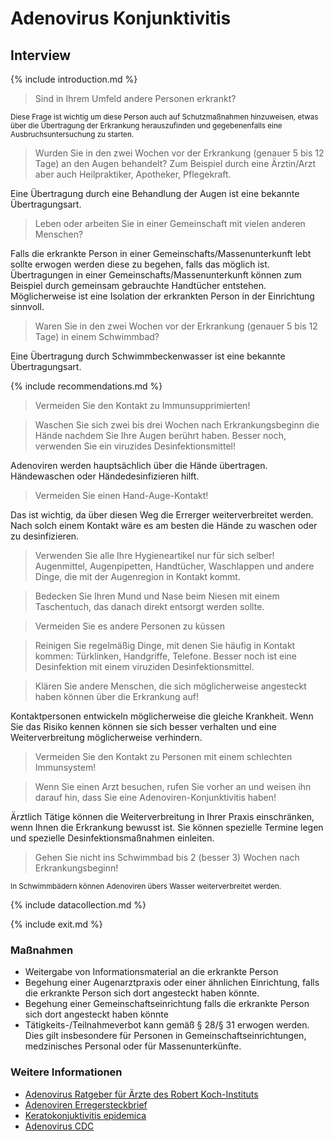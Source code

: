 # Adenovirus Konjunktivitis

## Interview
{% include introduction.md %}

> Sind in Ihrem Umfeld andere Personen erkrankt?

<small>Diese Frage ist wichtig um diese Person auch auf Schutzmaßnahmen hinzuweisen, etwas über die Übertragung der Erkrankung herauszufinden und gegebenenfalls eine Ausbruchsuntersuchung zu starten.</small>

> Wurden Sie in den zwei Wochen vor der Erkrankung  (genauer 5 bis 12 Tage) an den Augen behandelt? Zum Beispiel durch eine Ärztin/Arzt aber auch Heilpraktiker, Apotheker, Pflegekraft.

Eine Übertragung durch eine Behandlung der Augen ist eine bekannte Übertragungsart.

> Leben oder arbeiten Sie in einer Gemeinschaft mit vielen anderen Menschen?

Falls die erkrankte Person in einer Gemeinschafts/Massenunterkunft lebt sollte erwogen werden diese zu begehen, falls das möglich ist. Übertragungen in einer Gemeinschafts/Massenunterkunft können zum Beispiel durch gemeinsam gebrauchte Handtücher entstehen. Möglicherweise ist eine Isolation der erkrankten Person in der Einrichtung sinnvoll.

> Waren Sie in den zwei Wochen vor der Erkrankung (genauer 5 bis 12 Tage) in einem Schwimmbad?

Eine Übertragung durch Schwimmbeckenwasser ist eine bekannte Übertragungsart.

{% include recommendations.md %}
> Vermeiden Sie den Kontakt zu Immunsupprimierten!

> Waschen Sie sich zwei bis drei Wochen nach Erkrankungsbeginn die Hände nachdem Sie Ihre Augen berührt haben. Besser noch, verwenden Sie ein viruzides Desinfektionsmittel!

Adenoviren werden hauptsächlich über die Hände übertragen. Händewaschen oder Händedesinfizieren hilft.

> Vermeiden Sie einen Hand-Auge-Kontakt!

Das ist wichtig, da über diesen Weg die Errerger weiterverbreitet werden. Nach solch einem Kontakt wäre es am besten die Hände zu waschen oder zu desinfizieren.

> Verwenden Sie alle Ihre Hygieneartikel nur für sich selber! Augenmittel, Augenpipetten, Handtücher, Waschlappen und andere Dinge, die mit der Augenregion in Kontakt kommt.

> Bedecken Sie Ihren Mund und Nase beim Niesen mit einem Taschentuch, das danach direkt entsorgt werden sollte.

> Vermeiden Sie es andere Personen zu küssen

> Reinigen Sie regelmäßig Dinge, mit denen Sie häufig in Kontakt kommen: Türklinken, Handgriffe, Telefone. Besser noch ist eine Desinfektion mit einem viruziden Desinfektionsmittel.

> Klären Sie andere Menschen, die sich möglicherweise angesteckt haben können über die Erkrankung auf!

Kontaktpersonen entwickeln möglicherweise die gleiche Krankheit. Wenn Sie das Risiko kennen können sie sich besser verhalten und eine Weiterverbreitung möglicherweise verhindern.

> Vermeiden Sie den Kontakt zu Personen mit einem schlechten Immunsystem!

> Wenn Sie einen Arzt besuchen, rufen Sie vorher an und weisen ihn darauf hin, dass Sie eine Adenoviren-Konjunktivitis haben!

Ärztlich Tätige können die Weiterverbreitung in Ihrer Praxis einschränken, wenn Ihnen die Erkrankung bewusst ist. Sie können spezielle Termine legen und spezielle Desinfektionsmaßnahmen einleiten.

> Gehen Sie nicht ins Schwimmbad bis 2 (besser 3) Wochen nach Erkrankungsbeginn!

<small>In Schwimmbädern können Adenoviren übers Wasser weiterverbreitet werden.</small>

{% include datacollection.md %}

{% include exit.md %}


### Maßnahmen
* Weitergabe von Informationsmaterial an die erkrankte Person
* Begehung einer Augenarztpraxis oder einer ähnlichen Einrichtung, falls die erkrankte Person sich dort angesteckt haben könnte.
* Begehung einer Gemeinschaftseinrichtung falls die erkrankte Person sich dort angesteckt haben könnte
* Tätigkeits-/Teilnahmeverbot kann gemäß § 28/§ 31 erwogen werden. Dies gilt insbesondere für Personen in Gemeinschaftseinrichtungen, medzinisches Personal oder für Massenunterkünfte.

### Weitere Informationen
* [Adenovirus Ratgeber für Ärzte des Robert Koch-Instituts](https://www.rki.de/DE/Content/Infekt/EpidBull/Merkblaetter/Ratgeber_Adenovirus_Konjunktivitis.html)
* [Adenoviren Erregersteckbrief](https://www.infektionsschutz.de/erregersteckbriefe/adenoviren/)
* [Keratokonjuktivitis epidemica](https://de.wikipedia.org/wiki/Keratoconjunctivitis_epidemica)
* [Adenovirus CDC](https://www.cdc.gov/adenovirus/index.html)
